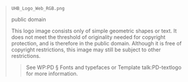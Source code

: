 
> `UHB_Logo_Web_RGB.png`
>
> public domain
> 
> This logo image consists only of simple geometric shapes or text. It does not meet the threshold of originality needed for copyright protection,
> and is therefore in the public domain. Although it is free of copyright restrictions, this image may still be subject to other restrictions.
>
>> See WP:PD § Fonts and typefaces or Template talk:PD-textlogo for more information.

